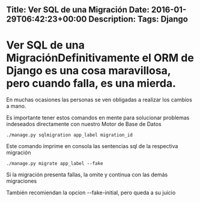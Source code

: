 Title: Ver SQL de una Migración
Date: 2016-01-29T06:42:23+00:00
Description: 
Tags: Django
---
# Ver SQL de una MigraciónDefinitivamente el ORM de Django es una cosa maravillosa, pero cuando falla, es una mierda.

En muchas ocasiones las personas se ven obligadas a realizar los cambios a mano.

Es importante tener estos comandos en mente para solucionar problemas indeseados directamente con nuestro Motor de Base de Datos

```
./manage.py sqlmigration app_label migration_id
```
Este comando imprime en consola las sentencias sql de la respectiva migración

```
./manage.py migrate app_label --fake
```

Si la migración presenta fallas, la omite y continua con las demás migraciones

También recomiendan la opcion --fake-initial, pero queda a su juicio